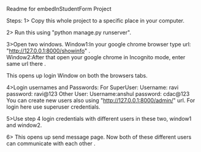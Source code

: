 Readme for embedInStudentForm Project

Steps:
1> Copy this whole project to a specific place in your computer.

2> Run this using "python manage.py runserver".

3>Open two windows.
Window1:In your google chrome browser type url: "http://127.0.0.1:8000/showinfo"  .  
Window2:After that open your google chrome in Incognito mode, enter same url there .

This opens up login Window on both the browsers tabs.

4>Login usernames and Passwords:
For SuperUser:
	Username: ravi
	password: ravi@123
Other User:
	Username:anshul
	password: cdac@123
You can create new users also using "http://127.0.0.1:8000/admin/" url. For login here use superuser credentials.

5>Use step 4 login credentials with different users in these two, window1 and window2.

6> This opens up send message page. Now both of these different users can communicate with each other .

